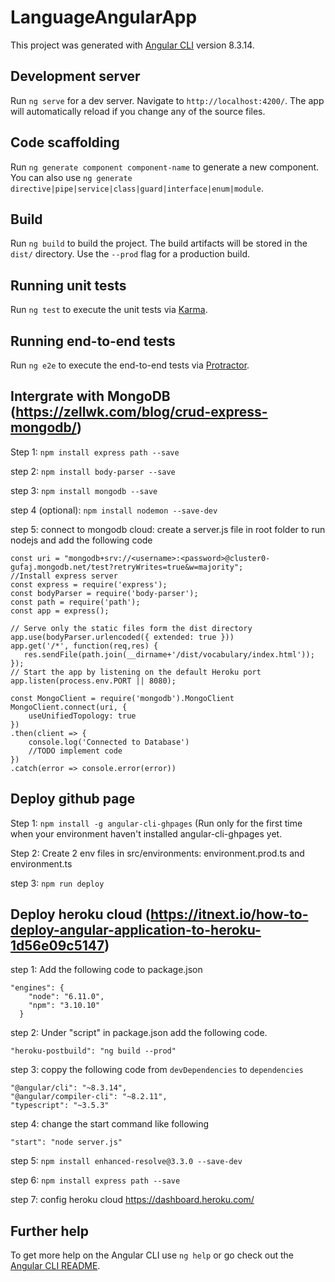 # LanguageAngularApp

This project was generated with [Angular CLI](https://github.com/angular/angular-cli) version 8.3.14.

## Development server

Run `ng serve` for a dev server. Navigate to `http://localhost:4200/`. The app will automatically reload if you change any of the source files.

## Code scaffolding

Run `ng generate component component-name` to generate a new component. You can also use `ng generate directive|pipe|service|class|guard|interface|enum|module`.

## Build

Run `ng build` to build the project. The build artifacts will be stored in the `dist/` directory. Use the `--prod` flag for a production build.

## Running unit tests

Run `ng test` to execute the unit tests via [Karma](https://karma-runner.github.io).

## Running end-to-end tests

Run `ng e2e` to execute the end-to-end tests via [Protractor](http://www.protractortest.org/).

## Intergrate with MongoDB (https://zellwk.com/blog/crud-express-mongodb/)

Step 1: `npm install express path --save`

step 2: `npm install body-parser --save`

step 3: `npm install mongodb --save`

step 4 (optional): `npm install nodemon --save-dev`

step 5: connect to mongodb cloud: create a server.js file in root folder to run nodejs and add the following code

```
const uri = "mongodb+srv://<username>:<password>@cluster0-gufaj.mongodb.net/test?retryWrites=true&w=majority";
//Install express server
const express = require('express');
const bodyParser = require('body-parser');
const path = require('path');
const app = express();

// Serve only the static files form the dist directory
app.use(bodyParser.urlencoded({ extended: true }))
app.get('/*', function(req,res) {
   res.sendFile(path.join(__dirname+'/dist/vocabulary/index.html'));
});
// Start the app by listening on the default Heroku port
app.listen(process.env.PORT || 8080);

const MongoClient = require('mongodb').MongoClient
MongoClient.connect(uri, {
    useUnifiedTopology: true
})
.then(client => {
    console.log('Connected to Database')
    //TODO implement code
})
.catch(error => console.error(error))
```

## Deploy github page

Step 1: `npm install -g angular-cli-ghpages` (Run only for the first time when your environment haven't installed angular-cli-ghpages yet.

Step 2: Create 2 env files in src/environments: environment.prod.ts and environment.ts

step 3: `npm run deploy`

## Deploy heroku cloud (https://itnext.io/how-to-deploy-angular-application-to-heroku-1d56e09c5147)

step 1: Add the following code to package.json
```
"engines": {
    "node": "6.11.0",
    "npm": "3.10.10"
  }
```
step 2: Under "script" in package.json add the following code.

```"heroku-postbuild": "ng build --prod"```

step 3: coppy the following code from `devDependencies` to `dependencies`
```
"@angular/cli": "~8.3.14",
"@angular/compiler-cli": "~8.2.11",
"typescript": "~3.5.3"
```

step 4: change the start command like following
```
"start": "node server.js"
```
step 5: `npm install enhanced-resolve@3.3.0 --save-dev`

step 6: `npm install express path --save`

step 7: config heroku cloud https://dashboard.heroku.com/

## Further help

To get more help on the Angular CLI use `ng help` or go check out the [Angular CLI README](https://github.com/angular/angular-cli/blob/master/README.md).

